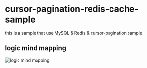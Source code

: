 # cursor-pagination-redis-cache-sample
this is a sample that use MySQL &amp; Redis &amp; cursor-pagination sample

## logic mind mapping
![logic mind mapping](https://halalala-blog.oss-cn-beijing.aliyuncs.com/Blog/923c5b23-40bb-4808-a3db-a0907105983f.jpeg)